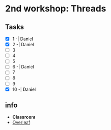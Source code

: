 # 2nd workshop: Threads
## Tasks
- [x] 1 -| Daniel
- [x] 2 -| Daniel
- [ ] 3
- [ ] 4
- [ ] 5
- [ ] 6 -| Daniel
- [ ] 7
- [ ] 8
- [ ] 9
- [x] 10 -| Daniel

## info
- **Classroom**
- [Overleaf](https://www.overleaf.com/6945391356jxszfwphdmjq#572718)
